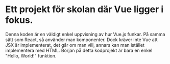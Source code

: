 # Ett projekt för skolan där Vue ligger i fokus. 

Denna koden är en väldigt enkel uppvisning av hur Vue.js funkar. På samma sätt som React, så använder man komponenter. Dock kräver inte Vue att JSX är implementerat, det går om man vill, annars kan man istället implementera med HTML. 
Början på detta kodprojekt är bara en enkel "Hello, World!" funktion.
